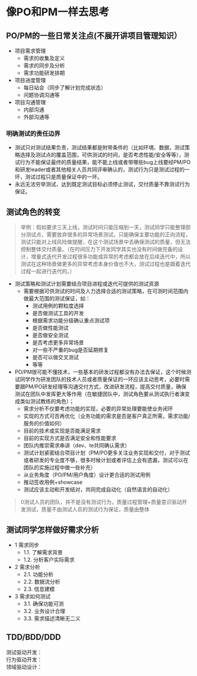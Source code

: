 # 像PO和PM一样去思考

## PO/PM的一些日常关注点(不展开讲项目管理知识）

* 项目需求管理
  - 需求的收集及定义
  - 需求的同步及分析
  - 需求功能研发排期
* 项目进度管理
  - 每日站会（同步了解计划完成状态）
  - 问题协调沟通等
* 项目沟通管理
  - 内部沟通
  - 外部沟通等

### 明确测试的责任边界
* 测试只对测试结果负责，测试结果都是附带条件的（比如环境、数据，测试策略选择及测试点的覆盖范围，可供测试的时间，是否考虑性能/安全等等），测试行为不能保证最终的质量结果，能不能上线或者带哪些bug上线要经PM/PO和研发leader或者其他相关人员共同评审确认的，测试行为只是测试过程的一环，测试过程只是质量保证中的一环。
* 永远无法穷举测试，达到既定测试目标必须停止测试，交付质量不靠测试行为保证。

## 测试角色的转变

> 举例：假如要求三天上线，测试时间只能压缩到一天，测试同学只能整理部分测试点，需要放弃很多的异常场景测试，只能确保主要功能的正向流程，测试只能对上线风险做提醒，在这个测试场景中去确保测试的质量，但无法控制整体交付质量。（在时间压力下开发同学其实也没有时间做完备的设计，增量式迭代开发过程很多功能或异常的考虑都会放在后续迭代中，所以测试在这种场景做更多的异常考虑本身价值也不大，测试过程也是跟着迭代过程一起进行迭代的。）
* 测试策略和测试计划需要结合项目进程或迭代可提供的测试资源
  - 需要根据可供测试的时间及人力选择合适的测试策略，在可测时间范围内做最大范围的测试保证，如：
    - 测试用例的颗粒度选择
    - 是否做测试工具的开发
    - 根据需求功能分级确认重点测试项
    - 是否做性能测试
    - 是否做安全测试
    - 是否考虑更多异常场景
    - 对一些不严重的bug是否延期修复
    - 是否可以做交叉测试
    - 等等    
* PO/PM很可能不懂技术，一些基本的研发过程都没有办法去保证，这个时候测试同学作为研发团队的技术人员或者质量保证的一环应该主动思考，必要时需要跟PM/PO研发经理等沟通交付方式，改进研发流程，提高交付质量，确保测试在团队中发挥更大等作用（在敏捷团队中，测试角色要从测试执行者演变成类似测试教练的角色）；
  - 需求分析不仅要考虑功能的实现，必要的异常处理要能使业务闭环
  - 实现的方式可否再优化（业务功能的需求是否是客户真正所需，需求功能/服务的价值如何）
  - 目前的技术或实现是否能满足需求
  - 目前的实现方式是否满足安全和性能要求
  - 团队内推崇需求串讲（dev、te共同确认需求）
  - 测试计划紧密结合项目计划（PM/PO更多关注业务实现和交付，对于测试或者研发的专业度不够，很多时候计划或者评估上会有遗漏，测试可以在团队的实施过程中做一些补充）
  - 从业务角度（PO/PM/用户角度）设计更合适的测试用例 
  - 推动签收用例+showcase
  - 测试应该主动和开发结对，共同完成自动化（自然语言的自动化）
> 0测试人员的团队，并不是没有测试行为，质量过程管理+质量意识驱动开发测试，质量不由测试人员的测试行为保证，质量由整体

## 测试同学怎样做好需求分析
* 1 需求同步
    * 1.1. 了解需求背景
    * 1.2. 分析客户实际需求
* 2 需求分析
    * 2.1. 功能分析
    * 2.2. 数据流分析
    * 2.3. 信息建模
* 3 需求如何测试
    * 3.1. 确保功能可测
    * 3.2. 业务设计合理
    * 3.3. 需求描述清晰无二义
    
 ## TDD/BDD/DDD
 测试驱动开发：  
 行为驱动开发：  
 领域驱动设计：  
